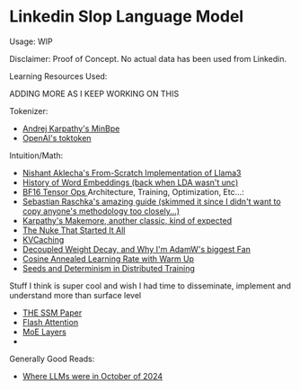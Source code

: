 # Linkedin Slop Language Model

Usage:
WIP

Disclaimer:
Proof of Concept. No actual data has been used from Linkedin. 



Learning Resources Used:

 ADDING MORE AS I KEEP WORKING ON THIS  

Tokenizer:
- [Andrej Karpathy's MinBpe](https://github.com/karpathy/minbpe)
- [OpenAI's toktoken](https://github.com/openai/tiktoken)
  
Intuition/Math:
- [Nishant Aklecha's From-Scratch Implementation of Llama3](https://github.com/naklecha/llama3-from-scratch)
- [History of Word Embeddings (back when LDA wasn't unc)](https://arxiv.org/pdf/1301.3781)
- [BF16 Tensor Ops ](https://arxiv.org/pdf/1904.06376)
Architecture, Training, Optimization, Etc...:
- [Sebastian Raschka's amazing guide (skimmed it since I didn't want to copy anyone's methodology too closely...)](https://github.com/rasbt/LLMs-from-scratch)
- [Karpathy's Makemore, another classic, kind of expected](https://github.com/karpathy/makemore)
- [The Nuke That Started It All](https://arxiv.org/pdf/1706.03762)
- [KVCaching](https://huggingface.co/blog/not-lain/kv-caching)
- [Decoupled Weight Decay, and Why I'm AdamW's biggest Fan](https://optimization.cbe.cornell.edu/index.php?title=AdamW)
- [Cosine Annealed Learning Rate with Warm Up](https://www.tutorialexample.com/understand-transformers-get_cosine_schedule_with_warmup-with-examples-pytorch-tutorial/)
- [Seeds and Determinism in Distributed Training](https://stackoverflow.com/questions/62097236/how-to-set-random-seed-when-it-is-in-distributed-training-in-pytorch)

Stuff I think is super cool and wish I had time to disseminate, implement and understand more than surface level
- [THE SSM Paper](https://arxiv.org/pdf/2111.00396)
- [Flash Attention](https://arxiv.org/abs/2205.14135)
- [MoE Layers](https://arxiv.org/pdf/1701.06538)
- 

Generally Good Reads:
- [Where LLMs were in October of 2024](https://arxiv.org/pdf/2307.06435)
